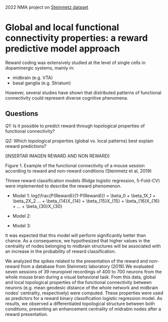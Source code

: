
2022 NMA project on [Steinmetz dataset](https://www.ncbi.nlm.nih.gov/pmc/articles/PMC6913580/)

# Global and local functional connectivity properties: a reward predictive model approach

Reward coding was extensively studied at the level of single cells in dopaminergic systems, mainly in:
- midbrain (e.g. VTA)
- basal ganglia (e.g. Striatum)

However, several studies have shown that distributed patterns of functional connectivity could represent diverse cognitive phenomena.  

## Questions

*Q1:* Is it possible to predict reward through topological properties of functional connectivity?

*Q2:* Which topological properties (global vs. local patterns) best explain reward predictions?


[INSERTAR IMAGEN REWARD AND NON REWARD]

Figure 1. Example of the functional connectivity of a mouse session according to reward and non-reward conditions (Steinmetz et al, 2019) 


Threee reward classification models (Ridge logistic regression, 5-Fold-CV) were implemented to describe the reward phenomenon.
- Model 1:
log(\frac{P(Reward)}{1-P(Reward)}) = \beta_0 + \beta_1X_1 + \beta_2X_2 ... + \beta_{14}X_{14} + \beta_{15}X_{15} + \beta_{16}X_{16} + ... + \beta_{30}X_{30}
- Model 2:

- Model 3:


It was expected that this model will perform significantly better than chance. As a consequence, we hypothesized that higher values in the centrality of nodes belonging to midbrain structures will be associated with an increase in the probability of reward classification.

We analyzed the spikes related to the presentation of the reward and non-reward from a database from Steinmetz laboratory (2019).We evaluated seven sessions of 39 neuropixel recordings of 400 to 700 neurons from the whole mouse brain during a visual behavioral task. From this data, global and local topological properties of the functional connectivity between neurons (e.g. mean geodesic distance of the whole network and midbrain nodes’ centrality, respectively) were computed. These properties were used as predictors for a reward binary classification logistic regression model. As results, we observed a differentiated topological structure between both conditions, presenting an enhancement centrality of midrabin nodes after a reward presentation.
